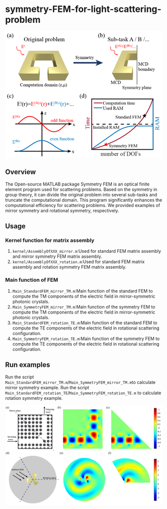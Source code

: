 # symmetry-FEM-for-light-scattering-problem
![image](figure/Fig1.png)
## Overview
The Open-source MATLAB package Symmetry FEM is an optical finite element program used for scattering problems. Based on the symmetry in group theory, it can divide the original problem into several sub-tasks and truncate the computational domain. This program significantly enhances the computational efficiency for scattering problems. We provided examples of mirror symmetry and rotational symmetry, respectively.

## Usage
### Kernel function for matrix assembly
1. `kernel/AssemblyOfXXX_mirror.m`:Used for standard FEM matrix assembly and mirror symmetry FEM matrix assembly.
2. `kernel/AssemblyOfXXX_rotation.m`:Used for standard FEM matrix assembly and rotation symmetry FEM matrix assembly.


### Main function of FEM
1. `Main_StandardFEM_mirror_TM.m`:Main function of the standard FEM to compute the TM components of the electric field in mirror-symmetric photonic crystals.
2. `Main_SymmetryFEM_mirror_TM.m`:Main function of the symmetry FEM to compute the TM components of the electric field in mirror-symmetric photonic crystals.
3. `Main_StandardFEM_rotation_TE.m`:Main function of the standard FEM to compute the TE components of the electric field in rotational scattering configuration.
4. `Main_SymmetryFEM_rotation_TE.m`:Main function of the symmetry FEM to compute the TE components of the electric field in rotational scattering configuration.


## Run examples
Run the script `Main_StandardFEM_mirror_TM.m`/`Main_SymmetryFEM_mirror_TM.m`to calculate mirror symmetry example.
Run the script `Main_StandardFEM_rotation_TE`/`Main_SymmetryFEM_rotation_TE.m` to calculate rotation symmetry example.

![image](figure/Fig2.png)
